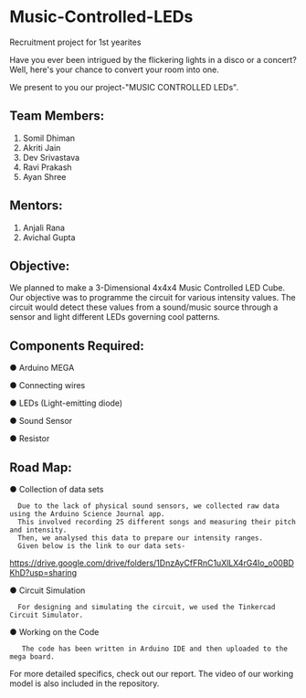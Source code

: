 # Music-Controlled-LEDs
Recruitment project for 1st yearites

Have you ever been intrigued by the flickering lights in a disco or a concert?
Well, here's your chance to convert your room into one.

We present to you our project-"MUSIC CONTROLLED LEDs".
## Team Members:

1. Somil Dhiman
2. Akriti Jain
3. Dev Srivastava
4. Ravi Prakash
5. Ayan Shree

## Mentors:

1. Anjali Rana
2. Avichal Gupta

## Objective:

We planned to make a 3-Dimensional 4x4x4 Music Controlled LED
Cube. Our objective was to programme the circuit for various
intensity values. The circuit would detect these values from a
sound/music source through a sensor and light different LEDs
governing cool patterns.


## Components Required:

● Arduino MEGA 

● Connecting wires

● LEDs (Light-emitting diode)

● Sound Sensor 

● Resistor 


## Road Map:

 ● Collection of data sets
 ```
   Due to the lack of physical sound sensors, we collected raw data using the Arduino Science Journal app. 
   This involved recording 25 different songs and measuring their pitch and intensity. 
   Then, we analysed this data to prepare our intensity ranges.
   Given below is the link to our data sets-
 ```

   https://drive.google.com/drive/folders/1DnzAyCfFRnC1uXlLX4rG4Io_o00BDKhD?usp=sharing
   

 ● Circuit Simulation
  ```
    For designing and simulating the circuit, we used the Tinkercad Circuit Simulator.
  ```

 ● Working on the Code
 ```
    The code has been written in Arduino IDE and then uploaded to the mega board.
 ```

For more detailed specifics, check out our report.
The video of our working model is also included in the repository.


